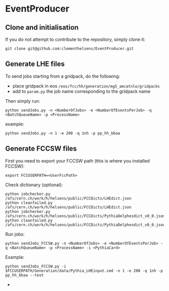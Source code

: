 # EventProducer

[]() Clone and initialisation
-------------------------

If you do not attempt to contribute to the repository, simply clone it:
```
git clone git@github.com:clementhelsens/EventProducer.git
```

[]() Generate LHE files
-------------------------

To send jobs starting from a gridpack, do the following:
   - place gridpack in eos ```/eos/fcc/hh/generation/mg5_amcatnlo/gridpacks```
   - add to ```param.py``` the job name corresponding to the gridpack name

Then simply run:

```
python sendJobs.py -n <NumberOfJobs> -e <NumberOfEventsPerJob> -q <BatchQueueName> -p <ProcessName>
```

example:

```
python sendJobs.py -n 1 -e 200 -q 1nh -p pp_hh_bbaa
```

[]() Generate FCCSW files 
--------------------------

First you need to export your FCCSW path (this is where you installed FCCSW):

```
export FCCUSERPATH=<UserFccPath>
```

Check dictionary (optional):

```
python jobchecker.py /afs/cern.ch/work/h/helsens/public/FCCDicts/LHEdict.json
python cleanfailed.py /afs/cern.ch/work/h/helsens/public/FCCDicts/LHEdict.json
python jobchecker.py /afs/cern.ch/work/h/helsens/public/FCCDicts/PythiaDelphesdict_v0_0.json
python cleanfailed.py /afs/cern.ch/work/h/helsens/public/FCCDicts/PythiaDelphesdict_v0_0.json
```

Run jobs:

```
python sendJobs_FCCSW.py -n <NumberOfJobs> -e <NumberOfEventsPerJob> -q <BatchQueueName> -p <ProcessName> -i <PythiaCard>
```

Example:

```
python sendJobs_FCCSW.py -i $FCCUSERPATH/Generation/data/Pythia_LHEinput.cmd -n 1 -e 200 -q 1nh -p pp_hh_bbaa --test
``` 

-
